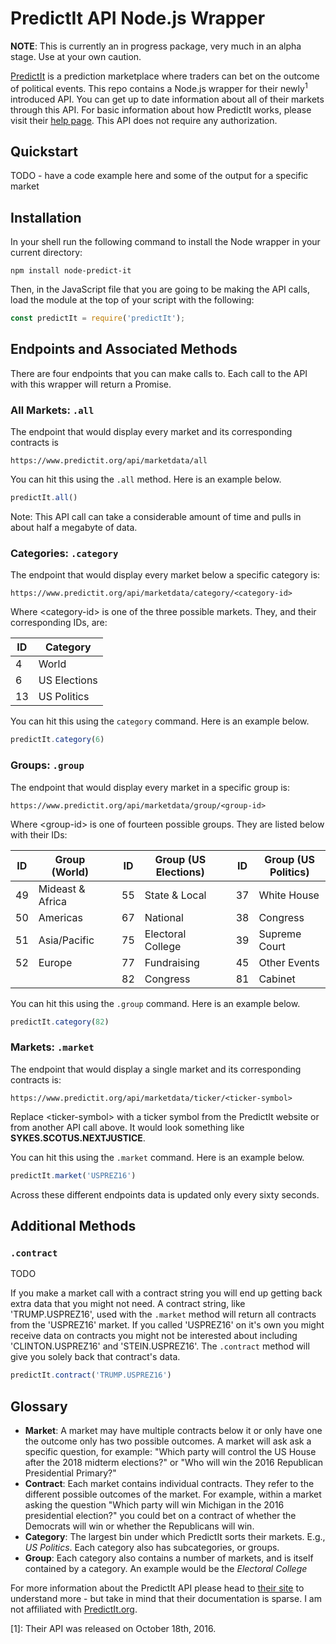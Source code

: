 # PredictIt API Node.js Wrapper

**NOTE**: This is currently an in progress package, very much in an alpha stage. Use at your own caution. 

[PredictIt](https://predictIt.org) is a prediction marketplace where traders can bet on the outcome of political events. This repo contains a Node.js wrapper for their newly<sup>1</sup>  introduced API. You can get up to date information about all of their markets through this API. For basic information about how PredictIt works, please visit their [help page](https://predictit.freshdesk.com/support/solutions/articles/5000516268-trading-basics-). This API does not require any authorization.

## Quickstart

TODO - have a code example here and some of the output for a specific market

## Installation
 
In your shell run the following command to install the Node wrapper in your current directory:

```
npm install node-predict-it 
```

Then, in the JavaScript file that you are going to be making the API calls, load the module at the top of your script with the following:

```javascript
const predictIt = require('predictIt');
```

## Endpoints and Associated Methods

There are four endpoints that you can make calls to. Each call to the API with this wrapper will return a Promise.

### All Markets: `.all`

The endpoint that would display every market and its corresponding contracts is 

```
https://www.predictit.org/api/marketdata/all
```

You can hit this using the `.all` method. Here is an example below.

```javascript
predictIt.all()
```

Note: This API call can take a considerable amount of time and pulls in about half a megabyte of data.

### Categories: `.category`

The endpoint that would display every market below a specific category is: 

```
https://www.predictit.org/api/marketdata/category/<category-id>
```

Where \<category-id\> is one of the three possible markets. They, and their corresponding IDs, are:

ID   | Category
---- | ----------
4    | World
6    | US Elections
13   | US Politics


You can hit this using the `category` command. Here is an example below.

```javascript
predictIt.category(6)
```

### Groups: `.group`

The endpoint that would display every market in a specific group is:

```
https://www.predictit.org/api/marketdata/group/<group-id>
```

Where \<group-id\> is one of fourteen possible groups. They are listed below with their IDs:

| ID | Group (World)    |   | ID  | Group (US Elections) |   | ID | Group (US Politics) |
|----|------------------|---|-----|----------------------|---|----|--------------------|
| 49 | Mideast & Africa |   | 55  | State & Local        |   | 37 | White House        |
| 50 | Americas         |   | 67  | National             |   | 38 | Congress           |
| 51 | Asia/Pacific     |   | 75  | Electoral College    |   | 39 | Supreme Court      |
| 52 | Europe           |   | 77  | Fundraising          |   | 45 | Other Events       |
|    |                  |   | 82  | Congress             |   | 81 | Cabinet            |


You can hit this using the `.group` command. Here is an example below.

```javascript
predictIt.category(82)
```

### Markets: `.market`

The endpoint that would display a single market and its corresponding contracts is: 
```
https://www.predictit.org/api/marketdata/ticker/<ticker-symbol>
```

Replace \<ticker-symbol\> with a ticker symbol from the PredictIt website or from another API call above. It would look something like **SYKES.SCOTUS.NEXTJUSTICE**.

You can hit this using the `.market` command. Here is an example below.

```javascript
predictIt.market('USPREZ16')
```

Across these different endpoints data is updated only every sixty seconds.

## Additional Methods

### `.contract`

TODO 

If you make a market call with a contract string you will end up getting back extra data that you might not need. A contract string, like 'TRUMP.USPREZ16', used with the `.market` method will return all contracts from the 'USPREZ16' market. If you called 'USPREZ16' on it's own you might receive data on contracts you might not be interested about including 'CLINTON.USPREZ16' and 'STEIN.USPREZ16'. The `.contract` method will give you solely back that contract's data.

```javascript
predictIt.contract('TRUMP.USPREZ16')
```


## Glossary

* **Market**: A market may have multiple contracts below it or only have one the outcome only has two possible outcomes. A market will ask ask a specific question, for example: "Which party will control the US House after the 2018 midterm elections?" or "Who will win the 2016 Republican Presidential Primary?"
* **Contract**: Each market contains individual contracts. They refer to the different possible outcomes of the market. For example, within a market asking the question "Which party will win Michigan in the 2016 presidential election?" you could bet on a contract of whether the Democrats will win or whether the Republicans will win.
* **Category**: The largest bin under which PredictIt sorts their markets. E.g., *US Politics*. Each category also has subcategories, or groups.
* **Group**: Each category also contains a number of markets, and is itself contained by a category. An example would be the *Electoral College*


For more information about the PredictIt API please head to [their site](https://predictit.freshdesk.com/support/solutions/articles/12000001878-does-predictit-make-market-data-available-via-an-api-) to understand more - but take in mind that their documentation is sparse. I am not affiliated with [PredictIt.org](https://predictit.org).

[1]: Their API was released on October 18th, 2016.

